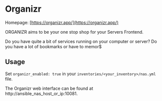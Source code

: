 
# Organizr

Homepage: [https://organizr.app/](https://organizr.app/)

ORGANIZR aims to be your one stop shop for your Servers Frontend.

Do you have quite a bit of services running on your computer or server? Do you have a lot of bookmarks or have to memor$
## Usage

Set `organizr_enabled: true` in your `inventories/<your_inventory>/nas.yml` file.

The Organizr web interface can be found at http://ansible_nas_host_or_ip:10081.
